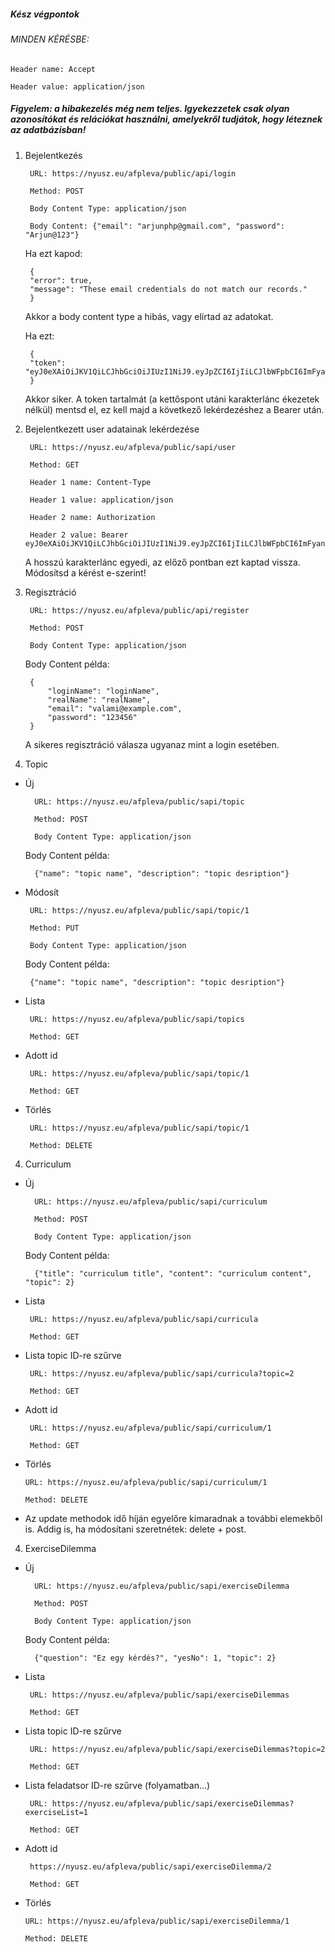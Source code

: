 ##### Kész végpontok

###### MINDEN KÉRÉSBE: 
    
    Header name: Accept
    
    Header value: application/json
    
##### Figyelem: a hibakezelés még nem teljes. Igyekezzetek csak olyan azonosítókat és relációkat használni, amelyekről tudjátok, hogy léteznek az adatbázisban!

1. Bejelentkezés

        URL: https://nyusz.eu/afpleva/public/api/login
        
        Method: POST
        
        Body Content Type: application/json
        
        Body Content: {"email": "arjunphp@gmail.com", "password": "Arjun@123"}
    
    Ha ezt kapod:
    
        {
        "error": true,
        "message": "These email credentials do not match our records."
        }
    
    Akkor a body content type a hibás, vagy elírtad az adatokat.
    
    Ha ezt:
    
        {
        "token": "eyJ0eXAiOiJKV1QiLCJhbGciOiJIUzI1NiJ9.eyJpZCI6IjIiLCJlbWFpbCI6ImFyanVucGhwQGdtYWlsLmNvbSJ9.yXgY7LWB3_lHEkPB9pj5onGsNWk8norftkRdGesXMb8"
        }
    
    Akkor siker. A token tartalmát (a kettőspont utáni karakterlánc ékezetek nélkül) mentsd el, 
    ez kell majd a következő lekérdezéshez a Bearer után.
    
    
    
2. Bejelentkezett user adatainak lekérdezése

        URL: https://nyusz.eu/afpleva/public/sapi/user
        
        Method: GET
        
        Header 1 name: Content-Type
        
        Header 1 value: application/json
        
        Header 2 name: Authorization
        
        Header 2 value: Bearer eyJ0eXAiOiJKV1QiLCJhbGciOiJIUzI1NiJ9.eyJpZCI6IjIiLCJlbWFpbCI6ImFyanVucGhwQGdtYWlsLmNvbSJ9.yXgY7LWB3_lHEkPB9pj5onGsNWk8norftkRdGesXMb8
        
    A hosszú karakterlánc egyedi, az előző pontban ezt kaptad vissza. Módosítsd a kérést e-szerint!
    
3. Regisztráció

        URL: https://nyusz.eu/afpleva/public/api/register
        
        Method: POST
        
        Body Content Type: application/json
    
    Body Content példa: 
    
        {
            "loginName": "loginName",
            "realName": "realName",
            "email": "valami@example.com",
            "password": "123456"
        }
    
    A sikeres regisztráció válasza ugyanaz mint a login esetében.
    
4. Topic

- Új

        URL: https://nyusz.eu/afpleva/public/sapi/topic
        
        Method: POST
        
        Body Content Type: application/json
    
    Body Content példa: 
    
        {"name": "topic name", "description": "topic desription"}
        
 - Módosít
 
        URL: https://nyusz.eu/afpleva/public/sapi/topic/1
        
        Method: PUT
        
        Body Content Type: application/json
    
    Body Content példa: 
    
        {"name": "topic name", "description": "topic desription"}
        
 - Lista
 
        URL: https://nyusz.eu/afpleva/public/sapi/topics
        
        Method: GET
        
 - Adott id 
 
        URL: https://nyusz.eu/afpleva/public/sapi/topic/1
        
        Method: GET
        
 - Törlés
 
        URL: https://nyusz.eu/afpleva/public/sapi/topic/1
        
        Method: DELETE
        
 4. Curriculum

- Új

        URL: https://nyusz.eu/afpleva/public/sapi/curriculum
        
        Method: POST
        
        Body Content Type: application/json
    
    Body Content példa: 
    
        {"title": "curriculum title", "content": "curriculum content", "topic": 2}
        
 - Lista
 
        URL: https://nyusz.eu/afpleva/public/sapi/curricula
        
        Method: GET
        
 - Lista topic ID-re szűrve
 
        URL: https://nyusz.eu/afpleva/public/sapi/curricula?topic=2
        
        Method: GET   
        
 - Adott id 
 
        URL: https://nyusz.eu/afpleva/public/sapi/curriculum/1
        
        Method: GET
        
  - Törlés
 
        URL: https://nyusz.eu/afpleva/public/sapi/curriculum/1
        
        Method: DELETE
        
  - Az update methodok idő híján egyelőre kimaradnak a további elemekből is. Addig is, ha módosítani szeretnétek: delete + post.
  
4. ExerciseDilemma

- Új

        URL: https://nyusz.eu/afpleva/public/sapi/exerciseDilemma
        
        Method: POST
        
        Body Content Type: application/json
    
    Body Content példa: 
    
        {"question": "Ez egy kérdés?", "yesNo": 1, "topic": 2}
        
 - Lista
 
        URL: https://nyusz.eu/afpleva/public/sapi/exerciseDilemmas
        
        Method: GET
        
 - Lista topic ID-re szűrve
 
        URL: https://nyusz.eu/afpleva/public/sapi/exerciseDilemmas?topic=2
        
        Method: GET
        
 - Lista feladatsor ID-re szűrve (folyamatban...)
 
        URL: https://nyusz.eu/afpleva/public/sapi/exerciseDilemmas?exerciseList=1
        
        Method: GET
        
 - Adott id 
 
        https://nyusz.eu/afpleva/public/sapi/exerciseDilemma/2
        
        Method: GET
        
  - Törlés
 
        URL: https://nyusz.eu/afpleva/public/sapi/exerciseDilemma/1
        
        Method: DELETE

